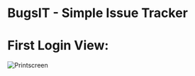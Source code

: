 # BugsIT - Simple Issue Tracker

# First Login View:
![Printscreen](https://bugs.maveius.pl/assets/images/bugsit-portal-01.png "Main screen")
